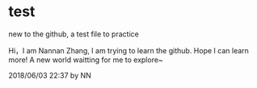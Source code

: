 # test
new to the github, a test file to practice

Hi，I am Nannan Zhang,
I am trying to learn the github.
Hope I can learn more!
A new world waitting for me to explore~

2018/06/03 22:37 by NN
